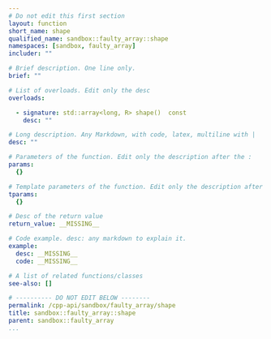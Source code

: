 ```yaml
---
# Do not edit this first section
layout: function
short_name: shape
qualified_name: sandbox::faulty_array::shape
namespaces: [sandbox, faulty_array]
includer: ""

# Brief description. One line only.
brief: ""

# List of overloads. Edit only the desc
overloads:

  - signature: std::array<long, R> shape()  const
    desc: ""

# Long description. Any Markdown, with code, latex, multiline with |
desc: ""

# Parameters of the function. Edit only the description after the :
params:
  {}

# Template parameters of the function. Edit only the description after the :
tparams:
  {}

# Desc of the return value
return_value: __MISSING__

# Code example. desc: any markdown to explain it.
example:
  desc: __MISSING__
  code: __MISSING__

# A list of related functions/classes
see-also: []

# ---------- DO NOT EDIT BELOW --------
permalink: /cpp-api/sandbox/faulty_array/shape
title: sandbox::faulty_array::shape
parent: sandbox::faulty_array
...
```


